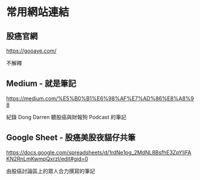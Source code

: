 # 常用網站連結

## 股癌官網

<https://gooaye.com/>

不解釋

## Medium - 就是筆記

<https://medium.com/%E5%B0%B1%E6%98%AF%E7%AD%86%E8%A8%98>

紀錄 Dong Darren 聽股癌與財報狗 Podcast 的筆記

## Google Sheet - 股癌美股夜貓仔共筆

<https://docs.google.com/spreadsheets/d/1rdNe1pg_2MdNL8BsfhE3ZpYIjFAKN2RnLmKwmpQxrzI/edit#gid=0>

由股癌討論區上的眾人合力撰寫的筆記

